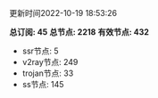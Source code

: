 更新时间2022-10-19 18:53:26

**总订阅: 45**
**总节点: 2218**
**有效节点: 432**
- ssr节点: 5
- v2ray节点: 249
- trojan节点: 33
- ss节点: 145
